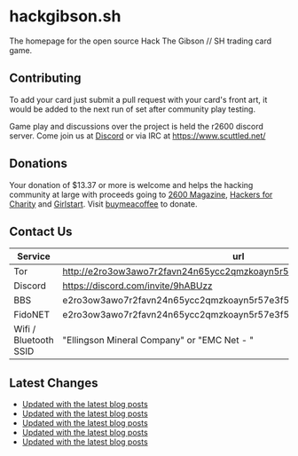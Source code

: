 # hackgibson.sh
The homepage for the open source Hack The Gibson // SH trading card game.


## Contributing

To add your card just submit a pull request with your card's front art, it would be added to the next run of set after community play testing.

Game play and discussions over the project is held the r2600 discord server. Come join us at [Discord](https://discord.com/invite/9hABUzz) or via IRC at https://www.scuttled.net/


## Donations

Your donation of $13.37 or more is welcome and helps the hacking community at large with proceeds going to [2600 Magazine](https://2600.com/), [Hackers for Charity](https://hackersforcharity.org) and [Girlstart](https://girlstart.org).  Visit [buymeacoffee](https://www.buymeacoffee.com/hackgibson.sh) to donate.


## Contact Us

Service | url
-|-
Tor | http://e2ro3ow3awo7r2favn24n65ycc2qmzkoayn5r57e3f56nvjwdcgg32ad.onion
Discord | https://discord.com/invite/9hABUzz
BBS | e2ro3ow3awo7r2favn24n65ycc2qmzkoayn5r57e3f56nvjwdcgg32ad.onion:23
FidoNET | e2ro3ow3awo7r2favn24n65ycc2qmzkoayn5r57e3f56nvjwdcgg32ad.onion:24554
Wifi / Bluetooth SSID | "Ellingson Mineral Company" or "EMC Net - <fidonet address>"

## Latest Changes
<!-- BLOG-POST-LIST:START -->
- [Updated with the latest blog posts](https://github.com/DFW2600/hackgibson.sh/commit/caf59c074a441aad2e244e9f6e88110c6cb859dc)
- [Updated with the latest blog posts](https://github.com/DFW2600/hackgibson.sh/commit/4af486066f0fd9c966e9b5a8a0510c46f3b71af2)
- [Updated with the latest blog posts](https://github.com/DFW2600/hackgibson.sh/commit/6e40b3168a677c7e7644cd87d98e190c2ca0b9cd)
- [Updated with the latest blog posts](https://github.com/DFW2600/hackgibson.sh/commit/871f4cdfad35ea2edea83a6e9a54078667fce8f2)
- [Updated with the latest blog posts](https://github.com/DFW2600/hackgibson.sh/commit/9d96a831e82c2a664657614e51dea159db37a424)
<!-- BLOG-POST-LIST:END -->
